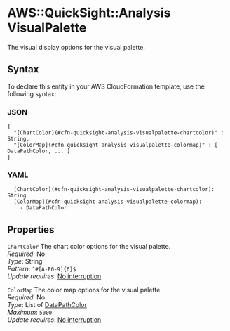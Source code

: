# AWS::QuickSight::Analysis VisualPalette<a name="aws-properties-quicksight-analysis-visualpalette"></a>

The visual display options for the visual palette\.

## Syntax<a name="aws-properties-quicksight-analysis-visualpalette-syntax"></a>

To declare this entity in your AWS CloudFormation template, use the following syntax:

### JSON<a name="aws-properties-quicksight-analysis-visualpalette-syntax.json"></a>

```
{
  "[ChartColor](#cfn-quicksight-analysis-visualpalette-chartcolor)" : String,
  "[ColorMap](#cfn-quicksight-analysis-visualpalette-colormap)" : [ DataPathColor, ... ]
}
```

### YAML<a name="aws-properties-quicksight-analysis-visualpalette-syntax.yaml"></a>

```
  [ChartColor](#cfn-quicksight-analysis-visualpalette-chartcolor): String
  [ColorMap](#cfn-quicksight-analysis-visualpalette-colormap): 
    - DataPathColor
```

## Properties<a name="aws-properties-quicksight-analysis-visualpalette-properties"></a>

`ChartColor`  <a name="cfn-quicksight-analysis-visualpalette-chartcolor"></a>
The chart color options for the visual palette\.  
*Required*: No  
*Type*: String  
*Pattern*: `^#[A-F0-9]{6}$`  
*Update requires*: [No interruption](https://docs.aws.amazon.com/AWSCloudFormation/latest/UserGuide/using-cfn-updating-stacks-update-behaviors.html#update-no-interrupt)

`ColorMap`  <a name="cfn-quicksight-analysis-visualpalette-colormap"></a>
The color map options for the visual palette\.  
*Required*: No  
*Type*: List of [DataPathColor](aws-properties-quicksight-analysis-datapathcolor.md)  
*Maximum*: `5000`  
*Update requires*: [No interruption](https://docs.aws.amazon.com/AWSCloudFormation/latest/UserGuide/using-cfn-updating-stacks-update-behaviors.html#update-no-interrupt)